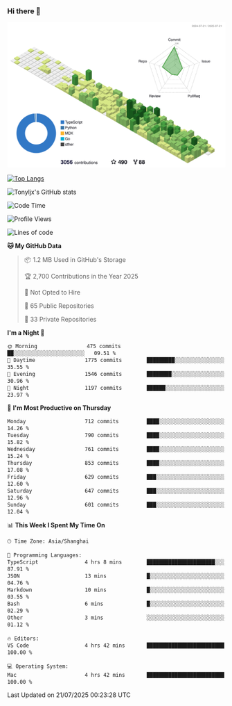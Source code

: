 ### Hi there 👋

![](./profile-3d-contrib/profile-green-animate.svg)

 

[![Top Langs](https://github-readme-stats.vercel.app/api/top-langs/?username=tonyljx)](https://github.com/anuraghazra/github-readme-stats)

![Tonyljx's GitHub stats](https://github-readme-stats.vercel.app/api?username=tonyljx&theme=default&show_icons=true)

 

<!--START_SECTION:waka-->
![Code Time](http://img.shields.io/badge/Code%20Time-1%2C390%20hrs%2010%20mins-blue)

![Profile Views](http://img.shields.io/badge/Profile%20Views-4-blue)

![Lines of code](https://img.shields.io/badge/From%20Hello%20World%20I%27ve%20Written-2.0%20million%20lines%20of%20code-blue)

**🐱 My GitHub Data** 

> 📦 1.2 MB Used in GitHub's Storage 
 > 
> 🏆 2,700 Contributions in the Year 2025
 > 
> 🚫 Not Opted to Hire
 > 
> 📜 65 Public Repositories 
 > 
> 🔑 33 Private Repositories 
 > 
**I'm a Night 🦉** 

```text
🌞 Morning                475 commits         ██░░░░░░░░░░░░░░░░░░░░░░░   09.51 % 
🌆 Daytime                1775 commits        █████████░░░░░░░░░░░░░░░░   35.55 % 
🌃 Evening                1546 commits        ████████░░░░░░░░░░░░░░░░░   30.96 % 
🌙 Night                  1197 commits        ██████░░░░░░░░░░░░░░░░░░░   23.97 % 
```
📅 **I'm Most Productive on Thursday** 

```text
Monday                   712 commits         ████░░░░░░░░░░░░░░░░░░░░░   14.26 % 
Tuesday                  790 commits         ████░░░░░░░░░░░░░░░░░░░░░   15.82 % 
Wednesday                761 commits         ████░░░░░░░░░░░░░░░░░░░░░   15.24 % 
Thursday                 853 commits         ████░░░░░░░░░░░░░░░░░░░░░   17.08 % 
Friday                   629 commits         ███░░░░░░░░░░░░░░░░░░░░░░   12.60 % 
Saturday                 647 commits         ███░░░░░░░░░░░░░░░░░░░░░░   12.96 % 
Sunday                   601 commits         ███░░░░░░░░░░░░░░░░░░░░░░   12.04 % 
```


📊 **This Week I Spent My Time On** 

```text
🕑︎ Time Zone: Asia/Shanghai

💬 Programming Languages: 
TypeScript               4 hrs 8 mins        ██████████████████████░░░   87.91 % 
JSON                     13 mins             █░░░░░░░░░░░░░░░░░░░░░░░░   04.76 % 
Markdown                 10 mins             █░░░░░░░░░░░░░░░░░░░░░░░░   03.55 % 
Bash                     6 mins              █░░░░░░░░░░░░░░░░░░░░░░░░   02.29 % 
Other                    3 mins              ░░░░░░░░░░░░░░░░░░░░░░░░░   01.12 % 

🔥 Editors: 
VS Code                  4 hrs 42 mins       █████████████████████████   100.00 % 

💻 Operating System: 
Mac                      4 hrs 42 mins       █████████████████████████   100.00 % 
```


 Last Updated on 21/07/2025 00:23:28 UTC
<!--END_SECTION:waka-->
